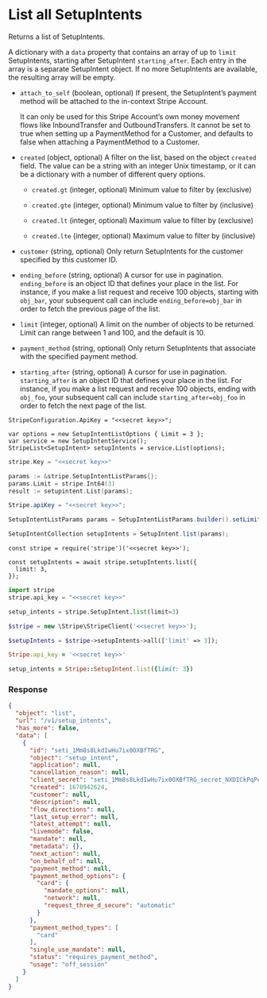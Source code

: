 # List all SetupIntents

Returns a list of SetupIntents.

A dictionary with a `data` property that contains an array of up to `limit` SetupIntents, starting after SetupIntent `starting_after`. Each entry in the array is a separate SetupIntent object. If no more SetupIntents are available, the resulting array will be empty.

- `attach_to_self` (boolean, optional)
  If present, the SetupIntent’s payment method will be attached to the in-context Stripe Account.

  It can only be used for this Stripe Account’s own money movement flows like InboundTransfer and OutboundTransfers. It cannot be set to true when setting up a PaymentMethod for a Customer, and defaults to false when attaching a PaymentMethod to a Customer.

- `created` (object, optional)
  A filter on the list, based on the object `created` field. The value can be a string with an integer Unix timestamp, or it can be a dictionary with a number of different query options.

  - `created.gt` (integer, optional)
    Minimum value to filter by (exclusive)

  - `created.gte` (integer, optional)
    Minimum value to filter by (inclusive)

  - `created.lt` (integer, optional)
    Maximum value to filter by (exclusive)

  - `created.lte` (integer, optional)
    Maximum value to filter by (inclusive)

- `customer` (string, optional)
  Only return SetupIntents for the customer specified by this customer ID.

- `ending_before` (string, optional)
  A cursor for use in pagination. `ending_before` is an object ID that defines your place in the list. For instance, if you make a list request and receive 100 objects, starting with `obj_bar`, your subsequent call can include `ending_before=obj_bar` in order to fetch the previous page of the list.

- `limit` (integer, optional)
  A limit on the number of objects to be returned. Limit can range between 1 and 100, and the default is 10.

- `payment_method` (string, optional)
  Only return SetupIntents that associate with the specified payment method.

- `starting_after` (string, optional)
  A cursor for use in pagination. `starting_after` is an object ID that defines your place in the list. For instance, if you make a list request and receive 100 objects, ending with `obj_foo`, your subsequent call can include `starting_after=obj_foo` in order to fetch the next page of the list.

```dotnet
StripeConfiguration.ApiKey = "<<secret key>>";

var options = new SetupIntentListOptions { Limit = 3 };
var service = new SetupIntentService();
StripeList<SetupIntent> setupIntents = service.List(options);
```

```go
stripe.Key = "<<secret key>>"

params := &stripe.SetupIntentListParams{};
params.Limit = stripe.Int64(3)
result := setupintent.List(params);
```

```java
Stripe.apiKey = "<<secret key>>";

SetupIntentListParams params = SetupIntentListParams.builder().setLimit(3L).build();

SetupIntentCollection setupIntents = SetupIntent.list(params);
```

```node
const stripe = require('stripe')('<<secret key>>');

const setupIntents = await stripe.setupIntents.list({
  limit: 3,
});
```

```python
import stripe
stripe.api_key = "<<secret key>>"

setup_intents = stripe.SetupIntent.list(limit=3)
```

```php
$stripe = new \Stripe\StripeClient('<<secret key>>');

$setupIntents = $stripe->setupIntents->all(['limit' => 3]);
```

```ruby
Stripe.api_key = '<<secret key>>'

setup_intents = Stripe::SetupIntent.list({limit: 3})
```

### Response

```json
{
  "object": "list",
  "url": "/v1/setup_intents",
  "has_more": false,
  "data": [
    {
      "id": "seti_1Mm8s8LkdIwHu7ix0OXBfTRG",
      "object": "setup_intent",
      "application": null,
      "cancellation_reason": null,
      "client_secret": "seti_1Mm8s8LkdIwHu7ix0OXBfTRG_secret_NXDICkPqPeiBTAFqWmkbff09lRmSVXe",
      "created": 1678942624,
      "customer": null,
      "description": null,
      "flow_directions": null,
      "last_setup_error": null,
      "latest_attempt": null,
      "livemode": false,
      "mandate": null,
      "metadata": {},
      "next_action": null,
      "on_behalf_of": null,
      "payment_method": null,
      "payment_method_options": {
        "card": {
          "mandate_options": null,
          "network": null,
          "request_three_d_secure": "automatic"
        }
      },
      "payment_method_types": [
        "card"
      ],
      "single_use_mandate": null,
      "status": "requires_payment_method",
      "usage": "off_session"
    }
  ]
}
```